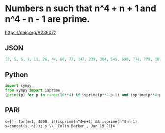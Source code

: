 # Numbers n such that n^4 \+ n \+ 1 and n^4 \- n \- 1 are prime\.
https://oeis.org/A236072
## JSON
```JSON
[2, 5, 6, 9, 11, 26, 44, 60, 77, 147, 239, 384, 545, 690, 770, 779, 1071, 1127, 1190, 1271, 1296, 1331, 1506, 1659, 1707, 1871, 1880, 1986, 2037, 2442, 2520, 2541, 2714, 2960, 2982, 3045, 3060, 3110, 3189, 3287, 3464, 3609]
```
## Python
```Python
import sympy
from sympy import isprime
{print(p) for p in range(10**4) if isprime(p**4-p-1) and isprime(p**4+p+1)}
```
## PARI
```PARI
s=[]; for(n=1, 4000, if(isprime(n^4+n+1) && isprime(n^4-n-1), s=concat(s, n))); s \\ _Colin Barker_, Jan 19 2014
```
